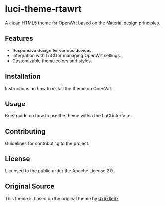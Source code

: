 # luci-theme-rtawrt

A clean HTML5 theme for OpenWrt based on the Material design principles.

## Features

- Responsive design for various devices.
- Integration with LuCI for managing OpenWrt settings.
- Customizable theme colors and styles.

## Installation

Instructions on how to install the theme on OpenWrt.

## Usage

Brief guide on how to use the theme within the LuCI interface.

## Contributing

Guidelines for contributing to the project.

## License

Licensed to the public under the Apache License 2.0.

## Original Source

This theme is based on the original theme by [0x676e67](https://github.com/0x676e67/luci-theme-design)
